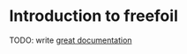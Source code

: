 # Introduction to freefoil

TODO: write [great documentation](http://jacobian.org/writing/what-to-write/)
